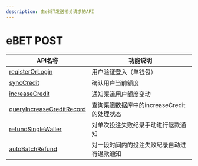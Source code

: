 ```yaml
---
description: 由eBET发送相关请求的API
---
```


# eBET POST

<table data-full-width="false"><thead><tr><th>API名称</th><th>功能说明</th></tr></thead><tbody><tr><td><a href="registerorlogin.md">registerOrLogin</a></td><td>用户验证登入（单钱包）</td></tr><tr><td><a href="synccredit.md">syncCredit</a></td><td>确认用户当前额度</td></tr><tr><td><a href="increasecredit.md">increaseCredit</a></td><td>通知渠道用户额度变动</td></tr><tr><td><a href="queryincreasecreditrecord.md">queryIncreaseCreditRecord</a></td><td>查询渠道数据库中的increaseCredit的处理状态</td></tr><tr><td><a href="refundsinglewallet.md">refundSingleWaller</a></td><td>对单次投注失败纪录手动进行退款通知</td></tr><tr><td><a href="autobatchrefund.md">autoBatchRefund</a></td><td>对一段时间内的投注失败纪录自动进行退款通知</td></tr></tbody></table>
